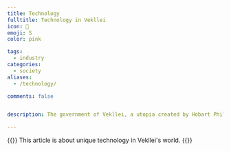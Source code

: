 ```yaml
---
title: Technology
fulltitle: Technology in Vekllei
icon: 🧪
emoji: S
color: pink

tags: 
  - industry
categories:
  - society
aliases:
  - /technology/

comments: false


description: The government of Vekllei, a utopia created by Hobart Phillips.

---
```

{{<note panel>}}
This article is about unique technology in Vekllei's world.
{{</note>}}